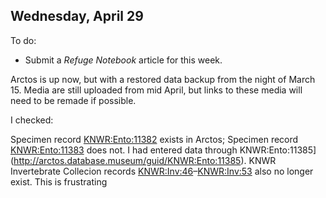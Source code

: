 
## Wednesday, April 29

To do:

* Submit a *Refuge Notebook* article for this week.

Arctos is up now, but with a restored data backup from the night of March 15. Media are still uploaded from mid April, but links to these media will need to be remade if possible.

I checked: 

Specimen record [KNWR:Ento:11382](http://arctos.database.museum/guid/KNWR:Ento:11382) exists in Arctos; Specimen record [KNWR:Ento:11383](http://arctos.database.museum/guid/KNWR:Ento:11383) does not. I had entered data through KNWR:Ento:11385](http://arctos.database.museum/guid/KNWR:Ento:11385). KNWR Invertebrate Collecion records [KNWR:Inv:46](http://arctos.database.museum/guid/KNWR:Inv:46)–[KNWR:Inv:53](http://arctos.database.museum/guid/KNWR:Inv:53) also no longer exist. This is frustrating

